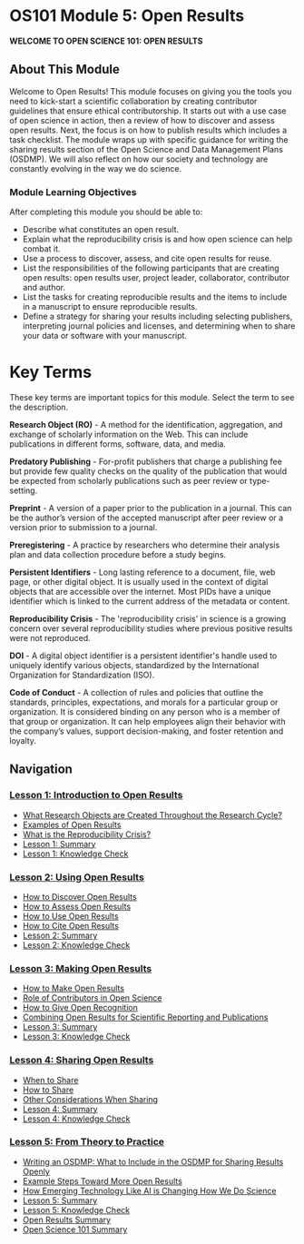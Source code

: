 # OS101 Module 5: Open Results

**WELCOME TO OPEN SCIENCE 101: OPEN RESULTS**

## About This Module

Welcome to Open Results! This module focuses on giving you the tools you need to kick-start a scientific collaboration by creating contributor guidelines that ensure ethical contributorship. It starts out with a use case of open science in action, then a review of how to discover and assess open results. Next, the focus is on how to publish results which includes a task checklist. The module wraps up with specific guidance for writing the sharing results section of the Open Science and Data Management Plans (OSDMP). We will also reflect on how our society and technology are constantly evolving in the way we do science.

### Module Learning Objectives

After completing this module you should be able to:

- Describe what constitutes an open result.
- Explain what the reproducibility crisis is and how open science can help combat it.
- Use a process to discover, assess, and cite open results for reuse.
- List the responsibilities of the following participants that are creating open results: open results user, project leader, collaborator, contributor and author.
- List the tasks for creating reproducible results and the items to include in a manuscript to ensure reproducible results.
- Define a strategy for sharing your results including selecting publishers, interpreting journal policies and licenses, and determining when to share your data or software with your manuscript.

# Key Terms

These key terms are important topics for this module. Select the term to see the description.

**Research Object (RO)** - A method for the identification, aggregation, and exchange of scholarly information on the Web. This can include publications in different forms, software, data, and media.

**Predatory Publishing** - For-profit publishers that charge a publishing fee but provide few quality checks on the quality of the publication that would be expected from scholarly publications such as peer review or type-setting.

**Preprint** - A version of a paper prior to the publication in a journal. This can be the author’s version of the accepted manuscript after peer review or a version prior to submission to a journal.

**Preregistering** - A practice by researchers who determine their analysis plan and data collection procedure before a study begins.

**Persistent Identifiers** - Long lasting reference to a document, file, web page, or other digital object. It is usually used in the context of digital objects that are accessible over the internet. Most PIDs have a unique identifier which is linked to the current address of the metadata or content.

**Reproducibility Crisis** - The 'reproducibility crisis' in science is a growing concern over several reproducibility studies where previous positive results were not reproduced.

**DOI** - A digital object identifier is a persistent identifier's handle used to uniquely identify various objects, standardized by the International Organization for Standardization (ISO).

**Code of Conduct** - A collection of rules and policies that outline the standards, principles, expectations, and morals for a particular group or organization. It is considered binding on any person who is a member of that group or organization. It can help employees align their behavior with the company’s values, support decision-making, and foster retention and loyalty.

## Navigation

### [Lesson 1: Introduction to Open Results](./Lesson_1)

* [What Research Objects are Created Throughout the Research Cycle?](./Lesson_1#what-research-objects-are-created-throughout-the-research-cycle)
* [Examples of Open Results](./Lesson_1#examples-of-open-results)
* [What is the Reproducibility Crisis?](./Lesson_1#what-is-the-reproducibility-crisis)
* [Lesson 1: Summary](./Lesson_1#lesson-1-summary)
* [Lesson 1: Knowledge Check](./Lesson_1#lesson-1-knowledge-check)

### [Lesson 2: Using Open Results](./Lesson_2)

* [How to Discover Open Results](./Lesson_2#how-to-discover-open-results)
* [How to Assess Open Results](./Lesson_2#how-to-assess-open-results)
* [How to Use Open Results](./Lesson_2#how-to-use-open-results)
* [How to Cite Open Results](./Lesson_2#how-to-cite-open-results)
* [Lesson 2: Summary](./Lesson_2#lesson-2-summary)
* [Lesson 2: Knowledge Check](./Lesson_2#lesson-2-knowledge-check)

### [Lesson 3: Making Open Results](./Lesson_3)

* [How to Make Open Results](./Lesson_3#how-to-make-open-results)
* [Role of Contributors in Open Science](./Lesson_3#role-of-contributors-in-open-science)
* [How to Give Open Recognition](./Lesson_3#how-to-give-open-recognition)
* [Combining Open Results for Scientific Reporting and Publications](./Lesson_3#combining-open-results-for-scientific-reporting-and-publications)
* [Lesson 3: Summary](./Lesson_3#lesson-3-summary)
* [Lesson 3: Knowledge Check](./Lesson_3#lesson-3-knowledge-check)

### [Lesson 4: Sharing Open Results](./Lesson_4)

* [When to Share](./Lesson_4#when-to-share)
* [How to Share](./Lesson_4#how-to-share)
* [Other Considerations When Sharing](./Lesson_4#other-considerations-when-sharing)
* [Lesson 4: Summary](./Lesson_4#lesson-4-summary)
* [Lesson 4: Knowledge Check](./Lesson_4#lesson-4-knowledge-check)

### [Lesson 5: From Theory to Practice](./Lesson_5)

* [Writing an OSDMP: What to Include in the OSDMP for Sharing Results Openly](./Lesson_5#writing-an-osdmp-what-to-include-in-the-osdmp-for-sharing-results-openly)
* [Example Steps Toward More Open Results](./Lesson_5#example-steps-toward-more-open-results)
* [How Emerging Technology Like AI is Changing How We Do Science](./Lesson_5#how-emerging-technology-like-ai-is-changing-how-we-do-science)
* [Lesson 5: Summary](./Lesson_5#lesson-5-summary)
* [Lesson 5: Knowledge Check](./Lesson_5#lesson-5-knowledge-check)
* [Open Results Summary](./Lesson_5#open-results-summary)
* [Open Science 101 Summary](./Lesson_5#open-science-101-summary)
